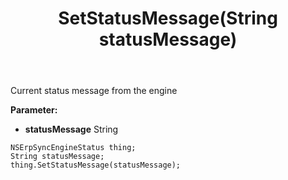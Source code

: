 ﻿---
uid: crmscript_ref_NSErpSyncEngineStatus_SetStatusMessage
title: SetStatusMessage(String statusMessage)
intellisense: NSErpSyncEngineStatus.SetStatusMessage
keywords: NSErpSyncEngineStatus, GetStatusMessage
so.topic: reference
---

Current status message from the engine

**Parameter:** 
 - **statusMessage** String

```crmscript
NSErpSyncEngineStatus thing;
String statusMessage;
thing.SetStatusMessage(statusMessage);
```

